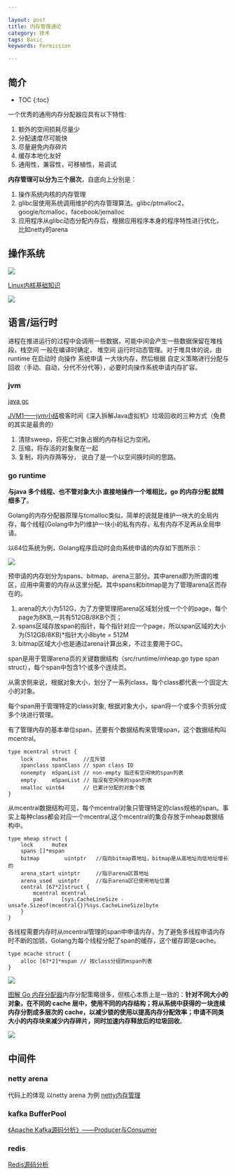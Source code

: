 ```yaml
---

layout: post
title: 内存管理通论
category: 技术
tags: Basic
keywords: Permission

---
```


## 简介

* TOC
{:toc}

一个优秀的通用内存分配器应具有以下特性:

1. 额外的空间损耗尽量少
2. 分配速度尽可能快
3. 尽量避免内存碎片
4. 缓存本地化友好
5. 通用性，兼容性，可移植性，易调试

**内存管理可以分为三个层次**，自底向上分别是：

1. 操作系统内核的内存管理
2. glibc层使用系统调用维护的内存管理算法。glibc/ptmalloc2，google/tcmalloc，facebook/jemalloc
3. 应用程序从glibc动态分配内存后，根据应用程序本身的程序特性进行优化， 比如netty的arena

## 操作系统

![](/public/upload/linux/linux_memory_management.png)

[Linux内核基础知识](http://blog.zhifeinan.top/2019/05/01/linux_kernel_basic.html)

![](/public/upload/linux/linux_virtual_address.png)

## 语言/运行时

进程在推进运行的过程中会调用一些数据，可能中间会产生一些数据保留在堆栈段，栈空间 一般在编译时确定， 堆空间 运行时动态管理。对于堆具体的说，由runtime 在启动时 向操作 系统申请 一大块内存，然后根据 自定义策略进行分配与回收（手动、自动，分代不分代等），必要时向操作系统申请内存扩容。

### jvm

[java gc](http://qiankunli.github.io/2016/06/17/gc.html)

[JVM1——jvm小结](http://qiankunli.github.io/2014/10/27/jvm.html)极客时间《深入拆解Java虚拟机》垃圾回收的三种方式（免费的其实是最贵的）

1. 清除sweep，将死亡对象占据的内存标记为空闲。
2. 压缩，将存活的对象聚在一起
3. 复制，将内存两等分， 说白了是一个以空间换时间的思路。

### go runtime

**与java 多个线程、也不管对象大小  直接地操作一个堆相比，go 的内存分配 就精细多了**。

Golang的内存分配器原理与tcmalloc类似，简单的说就是维护一块大的全局内存，每个线程(Golang中为P)维护一块小的私有内存，私有内存不足再从全局申请。

以64位系统为例，Golang程序启动时会向系统申请的内存如下图所示：

![](/public/upload/go/go_memory_layout.jpg)

预申请的内存划分为spans、bitmap、arena三部分。其中arena即为所谓的堆区，应用中需要的内存从这里分配。其中spans和bitmap是为了管理arena区而存在的。

1. arena的大小为512G，为了方便管理把arena区域划分成一个个的page，每个page为8KB,一共有512GB/8KB个页；
2. spans区域存放span的指针，每个指针对应一个page，所以span区域的大小为(512GB/8KB)*指针大小8byte = 512M
3. bitmap区域大小也是通过arena计算出来，不过主要用于GC。


span是用于管理arena页的关键数据结构（src/runtime/mheap.go type span struct），每个span中包含1个或多个连续页。

从需求侧来说，根据对象大小，划分了一系列class，每个class都代表一个固定大小的对象。

每个span用于管理特定的class对象, 根据对象大小，span将一个或多个页拆分成多个块进行管理。

有了管理内存的基本单位span，还要有个数据结构来管理span，这个数据结构叫mcentral。

    type mcentral struct {
        lock      mutex     //互斥锁
        spanclass spanClass // span class ID
        nonempty  mSpanList // non-empty 指还有空闲块的span列表
        empty     mSpanList // 指没有空闲块的span列表
        nmalloc uint64      // 已累计分配的对象个数
    }

从mcentral数据结构可见，每个mcentral对象只管理特定的class规格的span。事实上每种class都会对应一个mcentral,这个mcentral的集合存放于mheap数据结构中。

    type mheap struct {
        lock      mutex
        spans []*mspan
        bitmap        uintptr 	//指向bitmap首地址，bitmap是从高地址向低地址增长的
        arena_start uintptr		//指示arena区首地址
        arena_used  uintptr		//指示arena区已使用地址位置
        central [67*2]struct {
            mcentral mcentral
            pad      [sys.CacheLineSize - unsafe.Sizeof(mcentral{})%sys.CacheLineSize]byte
        }
    }

各线程需要内存时从mcentral管理的span中申请内存，为了避免多线程申请内存时不断的加锁，Golang为每个线程分配了span的缓存，这个缓存即是cache。

    type mcache struct {
        alloc [67*2]*mspan // 按class分组的mspan列表
    }

![](/public/upload/go/go_memory_alloc.jpg)


[图解 Go 内存分配器](https://www.infoq.cn/article/IEhRLwmmIM7-11RYaLHR)内存分配策略很多，但核心本质上是一致的：**针对不同大小的对象，在不同的 cache 层中，使用不同的内存结构；将从系统中获得的一块连续内存分割成多层次的 cache，以减少锁的使用以提高内存分配效率；申请不同类大小的内存块来减少内存碎片，同时加速内存释放后的垃圾回收**。

![](/public/upload/go/go_memory_strategy.png)

## 中间件

### netty arena

代码上的体现 以netty arena 为例 [netty内存管理](http://qiankunli.github.io/2017/04/10/network_byte_buffer.html)

### kafka BufferPool

[《Apache Kafka源码分析》——Producer与Consumer](http://qiankunli.github.io/2017/12/08/kafka_learn_1.html)

### redis

[Redis源码分析](http://qiankunli.github.io/2019/04/20/redis_source.html)


